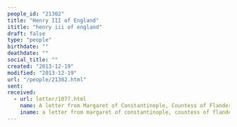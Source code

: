 ```yaml
---
people_id: "21382"
title: "Henry III of England"
ititle: "henry iii of england"
draft: false
type: "people"
birthdate: ""
deathdate: ""
social_title: ""
created: "2013-12-19"
modified: "2013-12-19"
url: "/people/21382.html"
sent:
received:
  - url: letter/1077.html
    name: A letter from Margaret of Constantinople, Countess of Flanders (1245)
    iname: a letter from margaret of constantinople, countess of flanders (1245)
---
```

